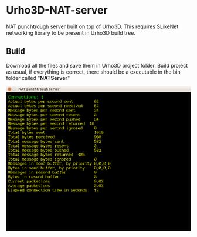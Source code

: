 # Urho3D-NAT-server
NAT punchtrough server built on top of Urho3D. This requires SLikeNet networking library to be present in Urho3D build tree.

## Build
Download all the files and save them in Urho3D project folder. Build project as usual, if everything is correct, there should be a executable in the bin folder called "<b>NATServer</b>"

![alt tag](https://github.com/ArnisLielturks/Urho3D-NAT-server/blob/master/Screenshots/2018-04-21_12-42-20.png)
